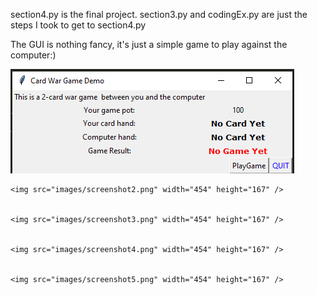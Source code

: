 section4.py is the final project. section3.py and codingEx.py are just the steps I took to get to section4.py

The GUI is nothing fancy, it's just a simple game to play against the computer:)
<div>

</div>
    <img src="images/screenshot1.png" width="454" height="167" />


    <img src="images/screenshot2.png" width="454" height="167" />


    <img src="images/screenshot3.png" width="454" height="167" />


    <img src="images/screenshot4.png" width="454" height="167" />


    <img src="images/screenshot5.png" width="454" height="167" />

